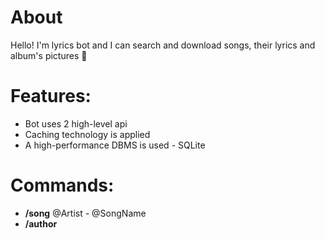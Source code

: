 # About

Hello! I'm lyrics bot and I can search and download songs, their lyrics and album's pictures 🌈

# Features:

- Bot uses 2 high-level api
- Caching technology is applied
- A high-performance DBMS is used - SQLite

# Commands:

- **/song** @Artist - @SongName
- **/author**
